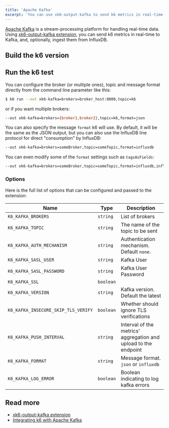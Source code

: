 ```yaml
---
title: 'Apache Kafka'
excerpt: 'You can use xk6-output-kafka to send k6 metrics in real-time to Kafka, and, optionally, ingest them from InfluxDB.'
---
```


[Apache Kafka](https://kafka.apache.org) is a stream-processing platform for handling real-time data. Using [xk6-output-kafka extension](https://github.com/grafana/xk6-output-kafka), you can send k6 metrics in real-time to Kafka, and, optionally, ingest them from InfluxDB.


## Build the k6 version

<InstallationInstructions extensionUrl="github.com/grafana/xk6-output-kafka"/>

## Run the k6 test

You can configure the broker (or multiple ones), topic and message format directly from the command line parameter like this:

<CodeGroup labels={[]}>

```bash
$ k6 run --out xk6-kafka=brokers=broker_host:8000,topic=k6
```

</CodeGroup>

or if you want multiple brokers:

<CodeGroup labels={[]}>

```bash
--out xk6-kafka=brokers={broker1,broker2},topic=k6,format=json
```

</CodeGroup>

You can also specify the message `format` k6 will use. By default, it will be the same as the JSON output, but you can also use the InfluxDB line protocol for direct "consumption" by InfluxDB:

<CodeGroup labels={[]}>

```bash
--out xk6-kafka=brokers=someBroker,topic=someTopic,format=influxdb
```

</CodeGroup>

You can even modify some of the `format` settings such as `tagsAsFields`:

<CodeGroup labels={[]}>

```bash
--out xk6-kafka=brokers=someBroker,topic=someTopic,format=influxdb,influxdb.tagsAsFields={url,myCustomTag}
```

</CodeGroup>

### Options

Here is the full list of options that can be configured and passed to the extension:

| Name | Type |  Description |
| ---- | ---- |  ----------- |
| `K6_KAFKA_BROKERS`                 | `string` | List of brokers |
| `K6_KAFKA_TOPIC`                   | `string` | The name of the topic to be sent |
| `K6_KAFKA_AUTH_MECHANISM`          | `string` | Authentication mechanism. Default `none`. |
| `K6_KAFKA_SASL_USER`               | `string` | Kafka User |
| `K6_KAFKA_SASL_PASSWORD`           | `string` | Kafka User Password |
| `K6_KAFKA_SSL`                     | `boolean` |  |
| `K6_KAFKA_VERSION`                 | `string` | Kafka version. Default the latest |
| `K6_KAFKA_INSECURE_SKIP_TLS_VERIFY`| `boolean` | Whether should ignore TLS verifications |
| `K6_KAFKA_PUSH_INTERVAL`           | `string` | Interval of the metrics' aggregation and upload to the endpoint |
| `K6_KAFKA_FORMAT`                  | `string` | Message format. `json` or `influxdb` |
| `K6_KAFKA_LOG_ERROR`               | `boolean` | Boolean indicating to log kafka errors |

## Read more

- [xk6-output-kafka extension](https://github.com/grafana/xk6-output-kafka)
- [Integrating k6 with Apache Kafka](https://k6.io/blog/integrating-k6-with-apache-kafka)

